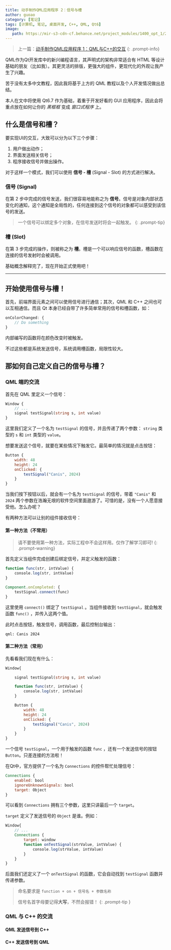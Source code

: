 ```yaml
---
title: 动手制作QML应用程序 2：信号与槽
author: guoao
category: [笔记]
tags: [计算机, 笔记, 桌面开发, C++, QML, Qt6]
image:
   path: https://mir-s3-cdn-cf.behance.net/project_modules/1400_opt_1/2f49cf90337827.5e158de3cb6a8.jpg
---
```


> 上一篇：[动手制作QML应用程序 1：QML与C++的交互](_posts/2024-06-08-QML_Develop_1.md)
{: .prompt-info}

QML作为Qt开发库中的新兴编程语言，其声明式的架构非常适合有 HTML 等设计基础的朋友（比如我）。其更灵活的排版，更强大的组件，更现代化的外观让我产生了兴趣。
 
苦于没有太多中文教程，因此我将基于上方的 QML 教程以及个人开发情况做出总结。

本人在文中将使用 Qt6.7 作为基础，着重于开发好看的 GUI 应用程序，因此会将重点放在如何让你的 *黑框框* 变成 *窗口式程序* 上。

## 什么是信号和槽？

要实现UI的交互，大致可以分为以下三个步骤：

1. 用户做出动作；
2. 界面发送相关信号；
3. 程序接收信号并做出操作。

对于这样一个模式，我们可以使用 **信号 - 槽** (Signal - Slot) 的方式进行解决。

### 信号 (Signal)

在第 2 步中完成的信号发送，我们很容易地能称之为 **信号**。信号是对象内部状态变化的通知，这个通知是全局性的，任何连接到这个信号的对象都可以感受到该信号的发送。

> 一个信号可以绑定多个对象，在信号发送时将会一起触发。
{: .prompt-tip}

### 槽 (Slot)

在第 3 步完成的操作，则被称之为 **槽**。槽是一个可以响应信号的函数，槽函数在连接的信号发射时会被调用。

基础概念解释完了，现在开始正式使用吧！

---

## 开始使用信号与槽！

首先，前端界面元素之间可以使用信号进行通信；其次，QML 和 C++ 之间也可以互相通信。而且 Qt 本身已经自带了许多简单常用的信号和槽函数，如：

```qml
onColorChanged: {
    // Do something
}
```

内部编写的函数将在颜色改变时被触发。

不过这些都是系统发送信号，系统调用槽函数，局限性较大。

## 那如何自己定义自己的信号与槽？

### QML 端的交流

首先在 QML 里定义一个信号：

```qml
Window {
    // ...
    signal testSignal(string s, int value)
}
```

这里我们定义了一个名为 `testSignal` 的信号，并且传递了两个参数： `string` 类型的 `s` 和 `int` 类型的 `value`。

想要发送这个信号，就要在某些情况下触发它。最简单的情况就是点击按钮：

```qml
Button {
    width: 48
    height: 24
    onClicked: {
        testSignal("Canis", 2024)
    }
}
```

当我们按下按钮以后，就会有一个名为 `testSignal` 的信号，带着 `"Canis"` 和 `2024` 两个参数在浩瀚无垠的软件空间里面遨游了。可惜的是，没有一个人愿意接受他。怎么办呢？

有两种方法可以让别的组件接收信号：

#### 第一种方法（不常用）

> 请不要使用第一种方法，实际工程中不会这样用。仅作了解学习即可!
{: .prompt-warning}

首先定义当组件完成创建后绑定信号，并定义触发的函数：

```qml
function func(str, intValue) {
    console.log(str, intValue)
}

Component.onCompleted: {
    testSignal.connect(func)
}
```

这里使用 `connect()` 绑定了 `testSignal` 。当组件接收到 `testSignal`，就会触发函数 `func()` ，并传入这两个值。

此时点击按钮，触发信号，调用函数，最后控制台输出：

```bash
qml: Canis 2024
```

#### 第二种方法（常用）

先看看我们现在有什么：

```qml
Window{

    signal testSignal(string s, int value)

    function func(str, intValue) {
        console.log(str, intValue)
    }

    Button {
        width: 48
        height: 24
        onClicked: {
            testSignal("Canis", 2024)
        }
    }
}
```

一个信号 `testSignal`，一个用于触发的函数 `func` ，还有一个发送信号的按钮 `Button`。只差连接的方法啦！

在Qt中，官方提供了一个名为 `Connections` 的控件帮忙处理信号：

```qml
Connections {
    enabled: bool
    ignoreUnknownSignals: bool
    target: Object
}
```

可以看到 `Connections` 拥有三个参数，这里只讲最后一个 `target`。

`target` 定义了发送信号的 `Object` 是谁。例如：

```qml
Window{
    // ...
    Connections {
        target: window
        function onTestSignal(strValue, intValue) {
            console.log(strValue, intValue)
        }
    }
}
```

后面我们还定义了一个 `onTestSignal` 的函数，它会自动找到 `testSignal` 函数并传递参数。

> 命名要求是 `function + on + 信号名 + 参数名称`
>
> 信号名首字母要记得**大写**，不然会报错！
{: .prompt-tip }

### QML 与 C++ 的交流



#### QML 发送信号到 C++



#### C++ 发送信号到 QML


